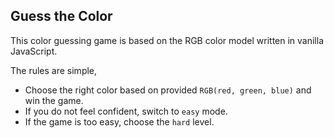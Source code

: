 ## Guess the Color

This color guessing game is based on the RGB color model written in vanilla JavaScript.

The rules are simple, 
- Choose the right color based on provided `RGB(red, green, blue)` and win the game. 
- If you do not feel confident, switch to `easy` mode.
- If the game is too easy, choose the `hard` level.
